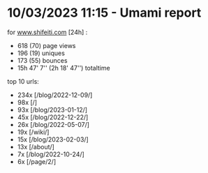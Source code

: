 # 10/03/2023 11:15 - Umami report
for www.shifeiti.com [24h] :

 - 618 (70) page views
 - 196 (19) uniques
 - 173 (55) bounces
 - 15h 47' 7'' (2h 18' 47'') totaltime


top 10 urls:
 - 234x [/blog/2022-12-09/]
 - 98x [/]
 - 93x [/blog/2023-01-12/]
 - 45x [/blog/2022-12-22/]
 - 26x [/blog/2022-05-07/]
 - 19x [/wiki/]
 - 15x [/blog/2023-02-03/]
 - 13x [/about/]
 - 7x [/blog/2022-10-24/]
 - 6x [/page/2/]


